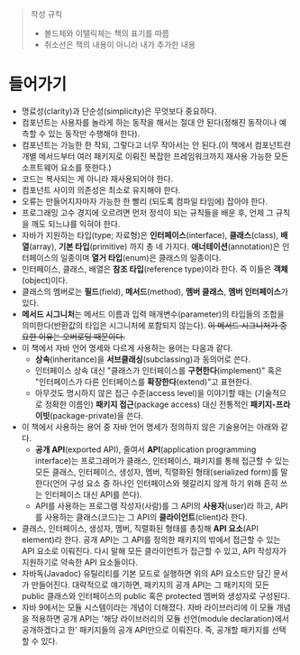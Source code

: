 > 작성 규칙
> 
> - 볼드체와 이탤릭체는 책의 표기를 따름
> - 취소선은 책의 내용이 아니라 내가 추가한 내용

# 들어가기
- 명료성(clarity)과 단순성(simplicity)은 무엇보다 중요하다. 
- 컴포넌트는 사용자를 놀라게 하는 동작을 해서는 절대 안 된다(정해진 동작이나 예측할 수 있는 동작만 수행해야 한다). 
- 컴포넌트는 가능한 한 작되, 그렇다고 너무 작아서는 안 된다.(이 책에서 컴포넌트란 개별 메서드부터 여러 패키지로 이뤄진 복잡한 프레임워크까지 재사용 가능한 모든 소프트웨어 요소를 뜻한다.)
- 코드는 복사되는 게 아니라 재사용되어야 한다.
- 컴포넌트 사이의 의존성은 최소로 유지해야 한다.
- 오류는 만들어지자마자 가능한 한 빨리 (되도록 컴파일 타임에) 잡아야 한다.
- 프로그래밍 고수 경지에 오르려면 먼저 정석이 되는 규칙들을 배운 후, 언제 그 규칙을 깨도 되느냐를 익혀야 한다.
- 자바가 지원하는 타입(type; 자료형)은 **인터페이스**(interface), **클래스**(class), **배열**(array), **기본 타입**(primitive) 까지 총 네 가지다. **애너테이션**(annotation)은 인터페이스의 일종이며 **열거 타입**(enum)은 클래스의 일종이다. 
- 인터페이스, 클래스, 배열은 **참조 타입**(reference type)이라 한다. 즉 이들은 **객체**(object)이다.
- 클래스의 멤버로는 **필드**(field), **메서드**(method), **멤버 클래스**, **멤버 인터페이스**가 있다. 
- **메서드 시그니처**는 메서드 이름과 입력 매개변수(parameter)의 타입들의 조합을 의미한다(반환값의 타입은 시그니처에 포함되지 않는다). ~~이 메서드 시그니처가 중요한 이유는 오버로딩 때문이다.~~
- 이 책에서 자바 언어 명세와 다르게 사용하는 용어는 다음과 같다.
  - **상속**(inheritance)을 **서브클래싱**(subclassing)과 동의어로 쓴다.
  - 인터페이스 상속 대신 "클래스가 인터페이스를 **구현한다**(implement)" 혹은 "인터페이스가 다른 인터페이스를 **확장한다**(extend)"고 표현한다.
  - 아무것도 명시하지 않은 접근 수준(access level)을 이야기할 때는 (기술적으로 정확한 이름인) **패키지 접근**(package access) 대신 전통적인 **패키지-프라이빗**(package-private)을 쓴다.
- 이 책에서 사용하는 용어 중 자바 언어 명세가 정의하지 않은 기술용어는 아래와 같다.
  - **공개 API**(exported API), 줄여서 **API**(application programming interface)는 프로그래머가 클래스, 인터페이스, 패키지를 통해 접근할 수 있는 모든 클래스, 인터페이스, 생성자, 멤버, 직렬화된 형태(serialized form)를 말한다(언어 구성 요소 중 하나인 인터페이스와 헷갈리지 않게 하기 위해 흔히 쓰는 인터페이스 대신 API를 쓴다).
  - API를 사용하는 프로그램 작성자(사람)를 그 API의 **사용자**(user)라 하고, API를 사용하는 클래스(코드)는 그 API의 **클라이언트**(client)라 한다.
- 클래스, 인터페이스, 생성자, 멤버, 직렬화된 형태를 총칭해 **API 요소**(API element)라 한다. 공개 API는 그 API를 정의한 패키지의 밖에서 접근할 수 있는 API 요소로 이뤄진다. 다시 말해 모든 클라이언트가 접근할 수 있고, API 작성자가 지원하기로 약속한 API 요소들이다. 
- 자바독(Javadoc) 유틸리티를 기본 모드로 실행하면 위의 API 요소드만 담긴 문서가 만들어진다. 대략적으로 얘기하면, 패키지의 공개 API는 그 패키지의 모든 public 클래스와 인터페이스의 public 혹은 protected 멤버와 생성자로 구성된다. 
- 자바 9에서는 모듈 시스템이라는 개념이 더해졌다. 자바 라이브러리에 이 모듈 개념을 적용하면 공개 API는 '해당 라이브러리의 모듈 선언(module declaration)에서 공개하겠다고 한' 패키지들의 공개 API만으로 이뤄진다. 즉, 공개할 패키지를 선택할 수 있다. 